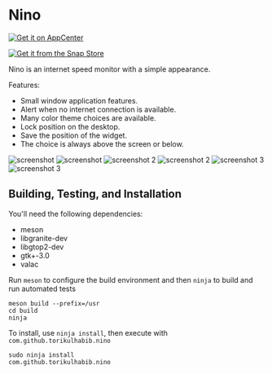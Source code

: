 # Nino

[![Get it on AppCenter](https://appcenter.elementary.io/badge.svg)](https://appcenter.elementary.io/com.github.torikulhabib.nino)

[![Get it from the Snap Store](https://snapcraft.io/static/images/badges/en/snap-store-black.svg)](https://snapcraft.io/nino)

Nino is an internet speed monitor with a simple appearance.

Features:

* Small window application features.
* Alert when no internet connection is available.
* Many color theme choices are available.
* Lock position on the desktop.
* Save the position of the widget.
* The choice is always above the screen or below.

![screenshot](Screenshot.png)
![screenshot](Screenshot1.png)
![screenshot 2](Screenshot2.png)
![screenshot 2](Screenshot3.png)
![screenshot 3](Screenshot4.png)
![screenshot 3](Screenshot5.png)

## Building, Testing, and Installation

You'll need the following dependencies:

* meson
* libgranite-dev
* libgtop2-dev
* gtk+-3.0
* valac

Run `meson` to configure the build environment and then `ninja` to build and run automated tests

    meson build --prefix=/usr
    cd build
    ninja

To install, use `ninja install`, then execute with `com.github.torikulhabib.nino`

    sudo ninja install
    com.github.torikulhabib.nino
